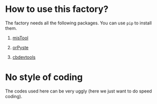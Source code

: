 How to use this factory?
========================

The factory needs all the following packages. You can use ``pip`` to install them.


  1. [misTool](https://pypi.org/project/mistool)

  1. [orPyste](https://pypi.org/project/orpyste)

  1. [cbdevtools](https://pypi.org/project/cbdevtools)


No style of coding
==================

The codes used here can be very uggly (here we just want to do speed coding).
